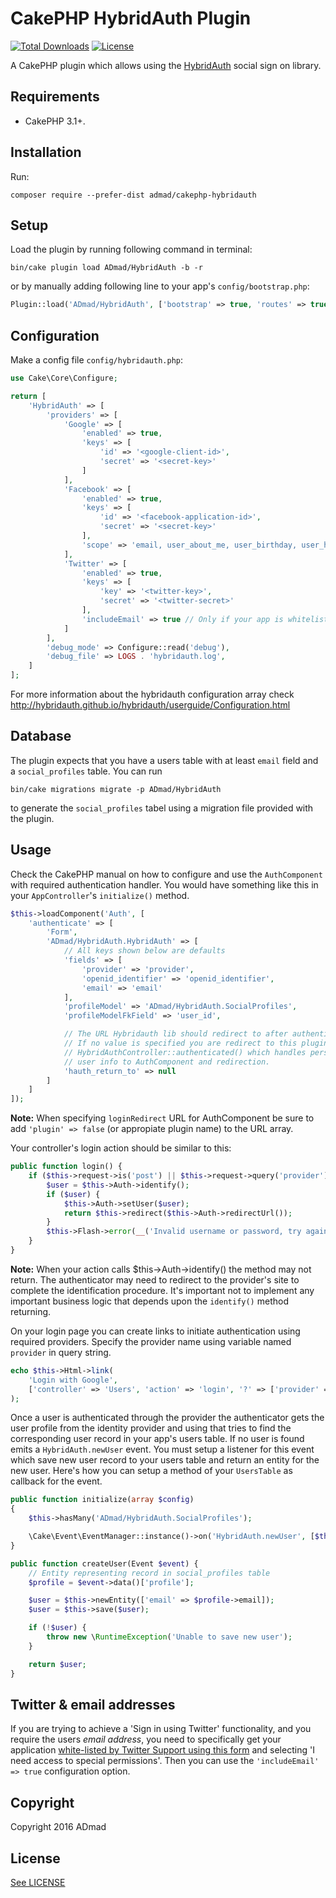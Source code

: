 CakePHP HybridAuth Plugin
=========================

[![Total Downloads](https://img.shields.io/packagist/dt/ADmad/CakePHP-HybridAuth.svg?style=flat-square)](https://packagist.org/packages/admad/cakephp-hybridauth)
[![License](https://img.shields.io/badge/license-MIT-blue.svg?style=flat-square)](LICENSE)

A CakePHP plugin which allows using the [HybridAuth](http://hybridauth.github.io/hybridauth/)
social sign on library.

Requirements
------------

* CakePHP 3.1+.

Installation
------------

Run:

```
composer require --prefer-dist admad/cakephp-hybridauth
```

Setup
-----

Load the plugin by running following command in terminal:

```
bin/cake plugin load ADmad/HybridAuth -b -r
```

or by manually adding following line to your app's `config/bootstrap.php`:

```php
Plugin::load('ADmad/HybridAuth', ['bootstrap' => true, 'routes' => true]);
```

Configuration
-------------

Make a config file `config/hybridauth.php`:

```php
use Cake\Core\Configure;

return [
    'HybridAuth' => [
        'providers' => [
            'Google' => [
                'enabled' => true,
                'keys' => [
                    'id' => '<google-client-id>',
                    'secret' => '<secret-key>'
                ]
            ],
            'Facebook' => [
                'enabled' => true,
                'keys' => [
                    'id' => '<facebook-application-id>',
                    'secret' => '<secret-key>'
                ],
                'scope' => 'email, user_about_me, user_birthday, user_hometown'
            ],
            'Twitter' => [
                'enabled' => true,
                'keys' => [
                    'key' => '<twitter-key>',
                    'secret' => '<twitter-secret>'
                ],
                'includeEmail' => true // Only if your app is whitelisted by Twitter Support
            ]
        ],
        'debug_mode' => Configure::read('debug'),
        'debug_file' => LOGS . 'hybridauth.log',
    ]
];
```

For more information about the hybridauth configuration array check
http://hybridauth.github.io/hybridauth/userguide/Configuration.html

Database
--------

The plugin expects that you have a users table with at least `email` field
and a `social_profiles` table. You can run

```
bin/cake migrations migrate -p ADmad/HybridAuth
```

to generate the `social_profiles` tabel using a migration file provided with
the plugin.

Usage
-----

Check the CakePHP manual on how to configure and use the `AuthComponent` with
required authentication handler. You would have something like this in your
`AppController`'s `initialize()` method.

```php
$this->loadComponent('Auth', [
    'authenticate' => [
        'Form',
        'ADmad/HybridAuth.HybridAuth' => [
            // All keys shown below are defaults
            'fields' => [
                'provider' => 'provider',
                'openid_identifier' => 'openid_identifier',
                'email' => 'email'
            ],
            'profileModel' => 'ADmad/HybridAuth.SocialProfiles',
            'profileModelFkField' => 'user_id',

            // The URL Hybridauth lib should redirect to after authentication.
            // If no value is specified you are redirect to this plugin's
            // HybridAuthController::authenticated() which handles persisting
            // user info to AuthComponent and redirection.
            'hauth_return_to' => null
        ]
    ]
]);
```

__Note:__ When specifying `loginRedirect` URL for AuthComponent be sure to add
`'plugin' => false` (or appropiate plugin name) to the URL array.

Your controller's login action should be similar to this:

```php
public function login() {
    if ($this->request->is('post') || $this->request->query('provider')) {
        $user = $this->Auth->identify();
        if ($user) {
            $this->Auth->setUser($user);
            return $this->redirect($this->Auth->redirectUrl());
        }
        $this->Flash->error(__('Invalid username or password, try again'));
    }
}
```

__Note:__ When your action calls $this->Auth->identify() the method may not return.
The authenticator may need to redirect to the provider's site to complete the
identification procedure. It's important not to implement any important business
logic that depends upon the `identify()` method returning.

On your login page you can create links to initiate authentication using required
providers. Specify the provider name using variable named `provider` in query string.

```php
echo $this->Html->link(
    'Login with Google',
    ['controller' => 'Users', 'action' => 'login', '?' => ['provider' => 'Google']]
);
```

Once a user is authenticated through the provider the authenticator gets the user
profile from the identity provider and using that tries to find the corresponding
user record in your app's users table. If no user is found emits a `HybridAuth.newUser`
event. You must setup a listener for this event which save new user record to
your users table and return an entity for the new user. Here's how you can setup
a method of your `UsersTable` as callback for the event.

```php
public function initialize(array $config)
{
    $this->hasMany('ADmad/HybridAuth.SocialProfiles');

    \Cake\Event\EventManager::instance()->on('HybridAuth.newUser', [$this, 'createUser']);
}

public function createUser(Event $event) {
    // Entity representing record in social_profiles table
    $profile = $event->data()['profile'];

    $user = $this->newEntity(['email' => $profile->email]);
    $user = $this->save($user);

    if (!$user) {
        throw new \RuntimeException('Unable to save new user');
    }

    return $user;
}
```

Twitter & email addresses
-------------------------
If you are trying to achieve a 'Sign in using Twitter' functionality, and you require the users *email address*, you need to specifically get your application [white-listed by Twitter Support using this form](https://support.twitter.com/forms/platform) and selecting 'I need access to special permissions'. Then you can use the `'includeEmail' => true` configuration option.

Copyright
---------
Copyright 2016 ADmad

License
-------
[See LICENSE](LICENSE.txt)
